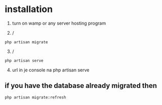 # installation

1. turn on wamp or any server hosting program

2. \/

```console
php artisan migrate
```

3. \/

```console
php artisan serve
```

4. url in je console na php artisan serve

## if you have the database already migrated then

```console
php artisan migrate:refresh
```
